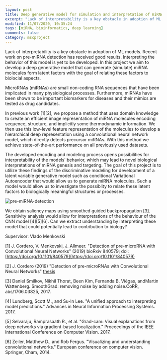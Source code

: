 ```yaml
---
layout: post
title: Deep generative model for simulation and interpretation of miRNA 
excerpt: "Lack of interpretability is a key obstacle in adoption of ML models. Recent work on pre-miRNA detection has received good results. Interpreting the behavior of this model is yet to be developed"
modified: 11/07/2020, 10:35:24
tags: [miRNA, bioinformatics, deep learning]
comments: false
category: mscproject
---
```


Lack of interpretability is a key obstacle in adoption of ML models. Recent work on pre-miRNA detection has received good results. Interpreting the behavior of this model is yet to be developed. In this project we aim to develop a deep generative model that can generate (simulate) miRNA molecules form latent factors with the goal of relating these factors to biolocial aspects.

MicroRNAs (miRNAs) are small non-coding RNA sequences that have been implicated in many physiological processes. Furthermore, miRNAs have been shown to be important biomarkers for diseases and their mimics are tested as drug candidates.

In previous work [1][2], we propose a method that uses domain knowledge to create an efficient image representation of miRNA molecules encoding sequence, structure, and implicitly some thermodynamic information. We then use this low-level feature representation of the molecules to develop a hierarchical deep representation using a convolutional neural network model, which directly detects precursor miRNAs. With this method we achieve state-of-the-art performance on all previously used datasets. 

The developed encoding and modeling process opens possibilities for interpretability of the models’ behavior, which may lead to novel biological interpretations of miRNA genesis and targeting. The goal of this project is to utilize these findings of the discriminative modeling for development of a latent variable generative model such as conditional Variational Autoencoder that would allow us to generate miRNA molecules. Such a model would allow us to investigate the possiblity to relate these latent factors to biologically meaningful structures or processes.   

![pre-miRNA-detection](../../images/posts/mirna-detect.png)

We obtain  saliency maps using smoothed guided backpropagation [3]. Sensitivity analysis would allow for interpretations of the behaviour of the CNN model [4][5][6]. Can we extract understanding by interpreting these model that could potentially lead to contribution to biology? 

Supervisor: Vlado Menkovski

[1] J. Cordero, V. Menkovski, J. Allmeer. "Detection of pre-microRNA with Convolutional Neural Networks" (2019) bioRxiv 840579; doi: [https://doi.org/10.1101/840579](https://doi.org/10.1101/840579)

[2] J. Cordero (2019) "Detection of pre-microRNAs with Convolutional Neural Networks" [thesis](https://research.tue.nl/files/130180929/JA_Cordero_Cruz_Thesis.pdf)

[3] Daniel Smilkov, Nikhil Thorat, Been Kim, Fernanda B. Viégas, andMartin Wattenberg.  SmoothGrad: removing noise by adding noise.CoRR, abs/1706.03825, 2017. 

[4] Lundberg, Scott M., and Su-In Lee. "A unified approach to interpreting model predictions." Advances in Neural Information Processing Systems. 2017.

[5]  Selvaraju, Ramprasaath R., et al. "Grad-cam: Visual explanations from deep networks via gradient-based localization." Proceedings of the IEEE International Conference on Computer Vision. 2017.

[6] Zeiler, Matthew D., and Rob Fergus. "Visualizing and understanding convolutional networks." European conference on computer vision. Springer, Cham, 2014.

